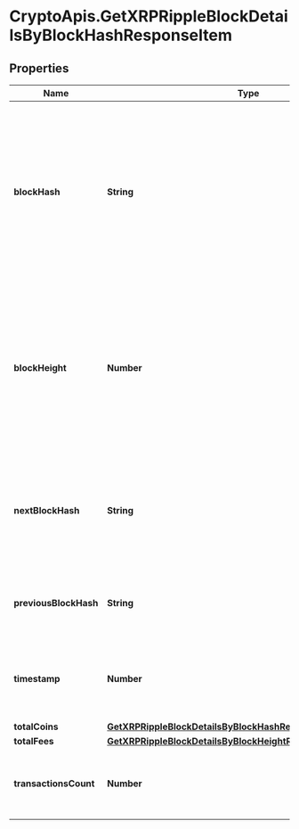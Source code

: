 # CryptoApis.GetXRPRippleBlockDetailsByBlockHashResponseItem

## Properties

Name | Type | Description | Notes
------------ | ------------- | ------------- | -------------
**blockHash** | **String** | Represents the hash of the block, which is its unique identifier. It represents a cryptographic digital fingerprint made by hashing the block header twice through the SHA256 algorithm. | 
**blockHeight** | **Number** | Represents the number of blocks in the blockchain preceding this specific block. Block numbers have no gaps. A blockchain usually starts with block 0 called the \&quot;Genesis block\&quot;. | 
**nextBlockHash** | **String** | Represents the hash of the next block. When this is the last block of the blockchain this value will be an empty string. | 
**previousBlockHash** | **String** | Represents the hash of the previous block, also known as the parent block. | 
**timestamp** | **Number** | Defines the exact date/time when this block was mined in Unix Timestamp. | 
**totalCoins** | [**GetXRPRippleBlockDetailsByBlockHashResponseItemTotalCoins**](GetXRPRippleBlockDetailsByBlockHashResponseItemTotalCoins.md) |  | 
**totalFees** | [**GetXRPRippleBlockDetailsByBlockHeightResponseItemTotalFees**](GetXRPRippleBlockDetailsByBlockHeightResponseItemTotalFees.md) |  | 
**transactionsCount** | **Number** | Represents the total number of all transactions as part of this block. | 


